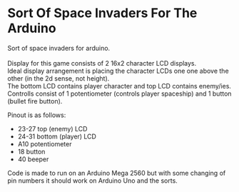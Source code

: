 # Sort Of Space Invaders For The Arduino<br/>
Sort of space invaders for arduino.<br/><br/>
Display for this game consists of 2 16x2 character LCD displays.<br/>
Ideal display arrangement is placing the character LCDs one one above the other (in the 2d sense, not height).<br/>
The bottom LCD contains player character and top LCD contains enemy/ies.<br/>
Controlls consist of 1 potentiometer (controls player spaceship) and 1 button (bullet fire button).<br/>

Pinout is as follows:<br/>
- 23-27 top (enemy) LCD
- 24-31 bottom (player) LCD
- A10 potentiometer
- 18 button
- 40 beeper

Code is made to run on an Arduino Mega 2560 but with some changing of pin numbers it should work on Arduino Uno and the sorts.
